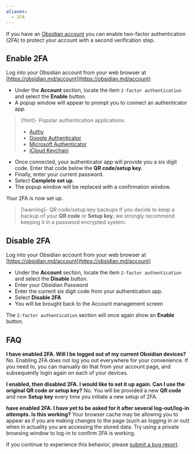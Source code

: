 ```yaml
---
aliases:
  - 2FA
---
```

If you have an [Obsidian account](https://obsidian.md/account) you can enable two-factor authentication (2FA) to protect your account with a second verification step.

## Enable 2FA

Log into your Obsidian account from your web browser at [https://obsidian.md/account](https://obsidian.md/account)

- Under the **Account** section, locate the item `2-factor authentication` and select the **Enable** button. 
- A popup window will appear to prompt you to connect an authenticator app.

> [!hint]- Popular authentication applications
> - [Authy](https://authy.com)
> - [Google Authenticator](https://play.google.com/store/apps/details?id=com.google.android.apps.authenticator2)
> - [Microsoft Authenticator](https://www.microsoft.com/en-us/security/mobile-authenticator-app)
> - [iCloud Keychain](https://support.apple.com/en-gb/guide/iphone/ipha6173c19f/ios)

- Once connected, your authenticator app will provide you a six digit code. Enter that code below the **QR code/setup key**. 
- Finally, enter your current password.
- Select **Complete set up**.
- The popup window will be replaced with a confirmation window. 

Your 2FA is now set up.

> [!warning]- QR code/setup key backups
> If you decide to keep a backup of your **QR code** or **Setup key**, we strongly recommend keeping it in a password encrypted system.

## Disable 2FA

Log into your Obsidian account from your web browser at [https://obsidian.md/account](https://obsidian.md/account)

- Under the **Account** section, locate the item `2-factor authentication` and select the **Disable** button. 
- Enter your Obsidian Password
- Enter the current six digit code from your authentication app.
- Select **Disable 2FA**
- You will be brought back to the Account management screen

The `2-factor authentication` section will once again show an **Enable** button.

## FAQ

**I have enabled 2FA. Will I be logged out of my current Obsidian devices?**
No. Enabling 2FA does not log you out everywhere for your convenience. If you need to, you can manually do that from your account page, and subsequently login again on each of your devices.

**I enabled, then disabled 2FA. I would like to set it up again. Can I use the original QR code or setup key?**
No. You will be provided a new **QR code** and new **Setup key** every time you initiate a new setup of 2FA.

**have enabled 2FA. I have yet to be asked for it after several log-out/log-in attempts. Is this working?**
Your browser cache may be allowing you to appear as if you are making changes to the page (such as logging in or out) when in actuality you are accessing the stored data. Try using a private browsing window to log-in to confirm 2FA is working.

If you continue to experience this behavior, please [submit a bug report](https://forum.obsidian.md/c/bug-reports/7).
